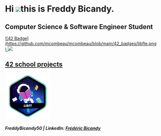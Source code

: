 # Hi ![](https://user-images.githubusercontent.com/18350557/176309783-0785949b-9127-417c-8b55-ab5a4333674e.gif)this is Freddy Bicandy.

## Computer Science & Software Engineer Student

<p align="left">
  <a href="https://github.com/mcombeau/libft">![42 Badge](https://github.com/mcombeau/mcombeau/blob/main/42_badges/libfte.png)
  </a>

  <a href="https://liu.edu.lb/NewLIU2022/"> 
    <img width="15%" src="https://liu.edu.lb/NewLIU2022/common/images/logo.png"
  </a>
</p>

## 42 school projects
<a href="https://github.com/mcombeau/libft">![42 Badge](https://github.com/mcombeau/mcombeau/blob/main/42_badges/libfte.png)</a>

##### FreddyBicandy50 | LinkedIn: [Frédéric Bicandy](https://www.linkedin.com/in/freddy-bicandy/)
